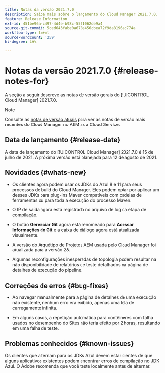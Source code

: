 ```yaml
---
title: Notas da versão 2021.7.0
description: Saiba mais sobre o lançamento do Cloud Manager 2021.7.0.
feature: Release Information
exl-id: 451be96a-c497-4d4e-b98c-5561062de9a4
source-git-commit: 5ced643fabe0a670e456cbea72f9da8196ac774a
workflow-type: tm+mt
source-wordcount: '259'
ht-degree: 19%

---
```


# Notas da versão 2021.7.0 {#release-notes-for}

A seção a seguir descreve as notas de versão gerais do [!UICONTROL Cloud Manager] 2021.7.0.

>[!NOTE]
>Consulte as [notas de versão atuais](https://experienceleague.adobe.com/en/docs/experience-manager-cloud-service/content/release-notes/cloud-manager/current#getting-access) para ver as notas de versão mais recentes do Cloud Manager no AEM as a Cloud Service.

## Data de lançamento {#release-date}

A data de lançamento do [!UICONTROL Cloud Manager] 2021.7.0 é 15 de julho de 2021.
A próxima versão está planejada para 12 de agosto de 2021.

## Novidades {#whats-new}

* Os clientes agora podem usar os JDKs do Azul 8 e 11 para seus processos de build do Cloud Manager. Eles podem optar por aplicar um desses JDKs para plug-ins Maven compatíveis com cadeias de ferramentas ou para toda a execução do processo Maven.

* O IP de saída agora está registrado no arquivo de log da etapa de compilação.

* O botão **Gerenciar Git** agora está renomeado para **Acessar Informações do Git** e a caixa de diálogo agora está atualizada visualmente.

* A versão do Arquétipo de Projetos AEM usada pelo Cloud Manager foi atualizada para a versão 28.

* Algumas reconfigurações inesperadas de topologia podem resultar na não disponibilidade de relatórios de teste detalhados na página de detalhes de execução do pipeline.

## Correções de erros {#bug-fixes}

* Ao navegar manualmente para a página de detalhes de uma execução não existente, nenhum erro era exibido, apenas uma tela de carregamento infinita.

* Em alguns casos, a repetição automática para contêineres com falha usados no desempenho do Sites não teria efeito por 2 horas, resultando em uma falha de teste.

## Problemas conhecidos {#known-issues}

Os clientes que alternam para os JDKs Azul devem estar cientes de que alguns aplicativos existentes podem encontrar erros de compilação no JDK Azul. O Adobe recomenda que você teste localmente antes de alternar.
